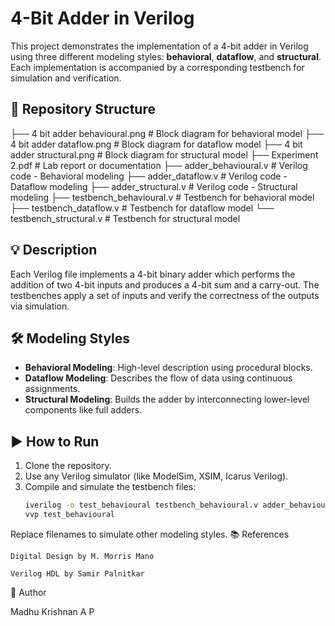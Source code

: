 # 4-Bit Adder in Verilog

This project demonstrates the implementation of a 4-bit adder in Verilog using three different modeling styles: **behavioral**, **dataflow**, and **structural**. Each implementation is accompanied by a corresponding testbench for simulation and verification.

## 📁 Repository Structure

├── 4 bit adder behavioural.png # Block diagram for behavioral model
├── 4 bit adder dataflow.png # Block diagram for dataflow model
├── 4 bit adder structural.png # Block diagram for structural model
├── Experiment 2.pdf # Lab report or documentation
├── adder_behavioural.v # Verilog code - Behavioral modeling
├── adder_dataflow.v # Verilog code - Dataflow modeling
├── adder_structural.v # Verilog code - Structural modeling
├── testbench_behavioural.v # Testbench for behavioral model
├── testbench_dataflow.v # Testbench for dataflow model
└── testbench_structural.v # Testbench for structural model


## 💡 Description

Each Verilog file implements a 4-bit binary adder which performs the addition of two 4-bit inputs and produces a 4-bit sum and a carry-out. The testbenches apply a set of inputs and verify the correctness of the outputs via simulation.

## 🛠️ Modeling Styles

- **Behavioral Modeling**: High-level description using procedural blocks.
- **Dataflow Modeling**: Describes the flow of data using continuous assignments.
- **Structural Modeling**: Builds the adder by interconnecting lower-level components like full adders.

## ▶️ How to Run

1. Clone the repository.
2. Use any Verilog simulator (like ModelSim, XSIM, Icarus Verilog).
3. Compile and simulate the testbench files:
   ```bash
   iverilog -o test_behavioural testbench_behavioural.v adder_behavioural.v
   vvp test_behavioural

Replace filenames to simulate other modeling styles.
📚 References

    Digital Design by M. Morris Mano

    Verilog HDL by Samir Palnitkar

👤 Author

Madhu Krishnan A P
